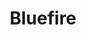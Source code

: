 ---
title: Bluefire
member_url: https://www.bluefirereader.com/index.html
country: USA
ig: ["interest group"] 
services: ["services provided"] 
tags: ["Reading"]
categories: ["Technology providers"]
summary: "the company which is behind Bluefire Reader, a well-known EPUB reader in the USA. Note that for now, Bluefire Reader does not rely on the Readium toolkits and does not support the LCP DRM."
press:
active: true
layout: post
showReadTime: false
showDate: false
permalink: ""
date: 
--- 